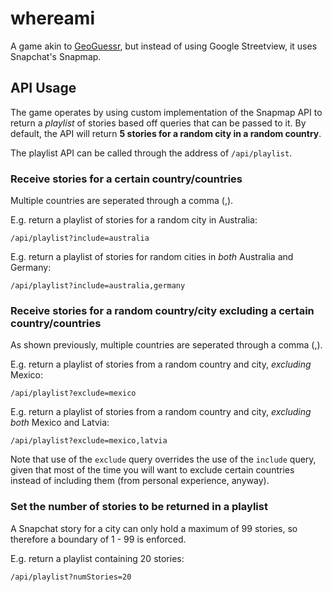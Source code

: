 # whereami
A game akin to [GeoGuessr](https://www.geoguessr.com), but instead of using Google Streetview, it uses Snapchat's Snapmap.


## API Usage
The game operates by using custom implementation of the Snapmap API to return a *playlist* of stories based off queries that can be passed to it. By default, the API will return **5 stories for a random city in a random country**.


The playlist API can be called through the address of `/api/playlist`.




### Receive stories for a certain country/countries
Multiple countries are seperated through a comma (,).


E.g. return a playlist of stories for a random city in Australia:

`/api/playlist?include=australia`


E.g. return a playlist of stories for random cities in *both* Australia and Germany:

`/api/playlist?include=australia,germany`




### Receive stories for a random country/city excluding a certain country/countries
As shown previously, multiple countries are seperated through a comma (,).


E.g. return a playlist of stories from a random country and city, *excluding* Mexico:

`/api/playlist?exclude=mexico`


E.g. return a playlist of stories from a random country and city, *excluding both* Mexico and Latvia:

`/api/playlist?exclude=mexico,latvia`


Note that use of the `exclude` query overrides the use of the `include` query, given that most of the time you will want to exclude certain countries instead of including them (from personal experience, anyway).




### Set the number of stories to be returned in a playlist
A Snapchat story for a city can  only hold a maximum of 99 stories, so therefore a boundary of 1 - 99 is enforced.


E.g. return a playlist containing 20 stories:

`/api/playlist?numStories=20`
